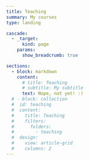 ```yaml
---
title: Teaching
summary: My courses
type: landing

cascade:
  - _target:
      kind: page
    params:
      show_breadcrumb: true

sections:
  - block: markdown
    content:
      # title: Teaching
      # subtitle: My subtitle
      text: Nope, not yet! :)
  # - block: collection
  #  id: teaching
  #  content:
  #    title: Teaching
  #    filters:
  #      folders:
  #        - teaching
  #  design:
  #    view: article-grid
  #    columns: 2
---
```

